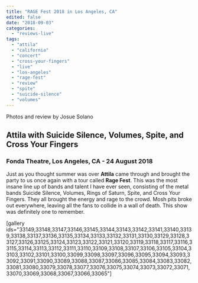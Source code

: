 ```yaml
---
title: "RAGE Fest 2018 in Los Angeles, CA"
edited: false
date: "2018-09-03"
categories:
  - "reviews-live"
tags:
  - "attila"
  - "california"
  - "concert"
  - "cross-your-fingers"
  - "live"
  - "los-angeles"
  - "rage-fest"
  - "review"
  - "spite"
  - "suicide-silence"
  - "volumes"
---
```


Photos and review by Josue Solano

## Attila with Suicide Silence, Volumes, Spite, and Cross Your Fingers

### Fonda Theatre, Los Angeles, CA - 24 August 2018

Just as you thought summer was over **Attila** came through and brought the party to us once again with a tour called **Rage Fest**. This was the most insane line up of bands and talent I have ever seen, consisting of the metal bands Suicide Silence, Volumes, Rings of Saturn, Spite, and Cross Your Fingers. They all brought the energy and rage to the crowd. Mosh pits broke out everywhere, leaving all the fans to collide in a wall of death. This show was definitely one to remember.

\[gallery ids="33149,33148,33147,33146,33145,33144,33143,33142,33141,33140,33139,33138,33137,33136,33135,33134,33133,33132,33131,33130,33129,33128,33127,33126,33125,33124,33123,33122,33121,33120,33119,33118,33117,33116,33115,33114,33113,33112,33111,33110,33109,33108,33107,33106,33105,33104,33103,33102,33101,33100,33099,33098,33097,33096,33095,33094,33093,33092,33091,33090,33089,33088,33087,33086,33085,33084,33083,33082,33081,33080,33079,33078,33077,33076,33075,33074,33073,33072,33071,33070,33069,33068,33067,33066,33065"\]
